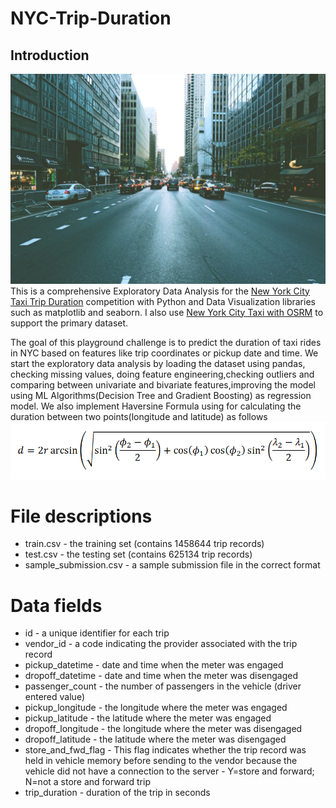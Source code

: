 # NYC-Trip-Duration
## Introduction
![New York City Traffic](https://github.com/naiborhujosua/NYC-Trip-Duration/blob/main/nyctraffic.jpg)
This is a comprehensive Exploratory Data Analysis for the [New York City Taxi Trip Duration](https://www.kaggle.com/c/nyc-taxi-trip-duration) competition with Python and Data Visualization libraries such as matplotlib and seaborn. I also use [New York City Taxi with OSRM](https://www.kaggle.com/oscarleo/new-york-city-taxi-with-osrm) to support the primary dataset.

The goal of this playground challenge is to predict the duration of taxi rides in NYC based on features like trip coordinates or pickup date and time. We start the exploratory data analysis by loading the dataset using pandas, checking missing values, doing feature engineering,checking outliers and comparing between univariate and bivariate features,improving the model using ML Algorithms(Decision Tree and Gradient Boosting) as regression model.
We also implement Haversine Formula using for calculating the duration between two points(longitude and latitude) as follows 
![Haversine Formula](https://github.com/naiborhujosua/NYC-Trip-Duration/blob/main/haversineformula.png)
# File descriptions
- train.csv - the training set (contains 1458644 trip records)
- test.csv - the testing set (contains 625134 trip records)
- sample_submission.csv - a sample submission file in the correct format

# Data fields
- id - a unique identifier for each trip
- vendor_id - a code indicating the provider associated with the trip record
- pickup_datetime - date and time when the meter was engaged
- dropoff_datetime - date and time when the meter was disengaged
- passenger_count - the number of passengers in the vehicle (driver entered value)
- pickup_longitude - the longitude where the meter was engaged
- pickup_latitude - the latitude where the meter was engaged
- dropoff_longitude - the longitude where the meter was disengaged
- dropoff_latitude - the latitude where the meter was disengaged
- store_and_fwd_flag - This flag indicates whether the trip record was held in vehicle memory before sending to the vendor because the vehicle did not have a connection to the server - Y=store and forward; N=not a store and forward trip
- trip_duration - duration of the trip in seconds
